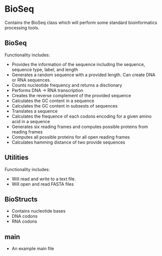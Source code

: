 # BioSeq

Contains the BioSeq class which will perform some standard bioinformatics processing tools. 

## BioSeq
Functionality includes:

- Provides the information of the sequence including the sequence, sequence type, label, and length
- Generates a random sequence with a provided length. Can create DNA or RNA sequences.
- Counts nucleotide frequency and returns a disctionary
- Performs DNA -> RNA transcription
- Creates the reverse complement of the provided sequence
- Calculates the GC content in a sequence 
- Calculates the GC content in subsests of sequences
- Translates a sequence
- Calculates the frequence of each codons encoding for a given amino acid in a sequence
- Generates six reading frames and computes possible proteins from reading frames
- Computes all possible proteins for all open reading frames
- Calculates hamming distance of two provide sequences

## Utilities
Functionality includes:
- Will read and write to a text file. 
- Will open and read FASTA files

## BioStructs

- Contains nucleotide bases
- DNA codons
- RNA codons

## main
- An example main file
